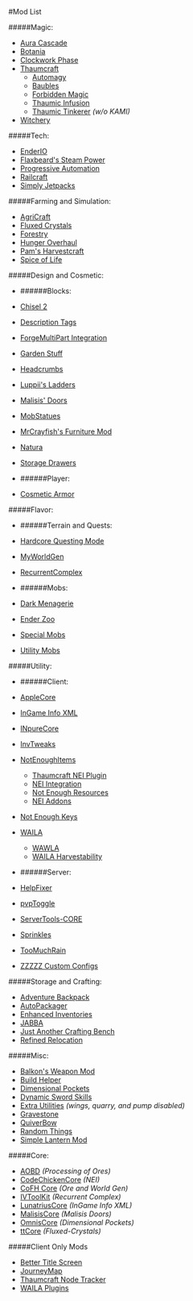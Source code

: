 #Mod List

#####Magic:
* [Aura Cascade](http://www.curse.com/mc-mods/minecraft/227099-aura-cascade)
* [Botania](http://www.curse.com/mc-mods/minecraft/225643-botania)
* [Clockwork Phase](http://www.curse.com/mc-mods/minecraft/227388-clockwork-phase)
* [Thaumcraft](http://www.curse.com/mc-mods/minecraft/223628-thaumcraft)
  * [Automagy](http://www.curse.com/mc-mods/minecraft/222153-automagy)
  * [Baubles](http://www.curse.com/mc-mods/minecraft/227083-baubles)
  * [Forbidden Magic](http://www.curse.com/mc-mods/minecraft/224237-forbidden-magic)
  * [Thaumic Infusion](http://www.curse.com/mc-mods/minecraft/220308-thaumic-infusion)
  * [Thaumic Tinkerer](http://www.curse.com/mc-mods/minecraft/thaumic-tinkerer) *(w/o KAMI)*
* [Witchery](http://www.curse.com/mc-mods/minecraft/witchery)

#####Tech:
* [EnderIO](http://www.curse.com/mc-mods/minecraft/ender-io)
* [Flaxbeard's Steam Power](http://www.curse.com/mc-mods/minecraft/224867-flaxbeards-steam-power)
* [Progressive Automation](http://www.curse.com/mc-mods/minecraft/220606-progressive-automation-early-miner)
* [Railcraft](http://www.curse.com/mc-mods/minecraft/railcraft)
* [Simply Jetpacks](http://www.curse.com/mc-mods/minecraft/simply-jetpacks)

#####Farming and Simulation:
* [AgriCraft](http://www.curse.com/mc-mods/minecraft/225635-agricraft)
* [Fluxed Crystals](http://www.curse.com/mc-mods/minecraft/226074-fluxed-crystals)
* [Forestry](http://www.curse.com/mc-mods/minecraft/forestry)
* [Hunger Overhaul](http://www.curse.com/mc-mods/minecraft/224476-hunger-overhaul)
* [Pam's Harvestcraft](http://www.curse.com/mc-mods/minecraft/221857-pams-harvestcraft)
* [Spice of Life](http://www.curse.com/mc-mods/minecraft/220811-the-spice-of-life)

#####Design and Cosmetic:

* ######Blocks:
 * [Chisel 2](http://www.curse.com/mc-mods/minecraft/225236-chisel-2)
 * [Description Tags](http://www.curse.com/mc-mods/minecraft/221990-description-tags)
 * [ForgeMultiPart Integration](http://www.curse.com/mc-mods/minecraft/220567-forge-multipart-integration-fmpi)
 * [Garden Stuff](http://www.curse.com/mc-mods/minecraft/225903-garden-stuff)
 * [Headcrumbs](http://www.curse.com/mc-mods/minecraft/222838-headcrumbs)
 * [Luppii's Ladders](http://www.curse.com/mc-mods/minecraft/luppiis-ladders)
 * [Malisis' Doors](http://www.curse.com/mc-mods/minecraft/223891-malisis-doors)
 * [MobStatues](http://www.curse.com/mc-mods/minecraft/227575-mob-statues)
 * [MrCrayfish's Furniture Mod](http://www.curse.com/mc-mods/minecraft/mrcrayfish-furniture-mod)
 * [Natura](http://www.curse.com/mc-mods/minecraft/natura)
 * [Storage Drawers](http://www.curse.com/mc-mods/minecraft/223852-storage-drawers)

* ######Player:
 * [Cosmetic Armor](http://www.curse.com/mc-mods/minecraft/225812-cosmetic-armor)
 
#####Flavor:

* ######Terrain and Quests:
 * [Hardcore Questing Mode](http://www.curse.com/mc-mods/minecraft/hardcore-questing-mode)
 * [MyWorldGen](http://www.curse.com/mc-mods/minecraft/myworldgen)
 * [RecurrentComplex](http://www.curse.com/mc-mods/minecraft/223150-recurrent-complex)

* ######Mobs:
 * [Dark Menagerie](http://www.curse.com/mc-mods/minecraft/224039-dark-menagerie)
 * [Ender Zoo](http://www.curse.com/mc-mods/minecraft/225247-ender-zoo)
 * [Special Mobs](http://www.curse.com/mc-mods/minecraft/special-mobs)
 * [Utility Mobs](http://www.curse.com/mc-mods/minecraft/utility-mobs)

#####Utility:

* ######Client: 
 * [AppleCore](http://www.curse.com/mc-mods/minecraft/224472-applecore)
 * [InGame Info XML](http://www.curse.com/mc-mods/minecraft/225604-ingame-info-xml)
 * [INpureCore](http://www.curse.com/mc-mods/minecraft/223792-inpurecore)
 * [InvTweaks](http://www.curse.com/mc-mods/minecraft/223094-inventory-tweaks)
 * [NotEnoughItems](http://www.curse.com/mc-mods/minecraft/222211-notenoughitems)
   * [Thaumcraft NEI Plugin](http://www.curse.com/mc-mods/minecraft/225095-thaumcraft-nei-plugin)
    * [NEI Integration](http://www.curse.com/mc-mods/minecraft/225251-nei-integration)
	* [Not Enough Resources](http://www.curse.com/mc-mods/minecraft/225815-notenoughresources)
	* [NEI Addons](http://www.curse.com/mc-mods/minecraft/nei-addons)
 * [Not Enough Keys](http://www.curse.com/mc-mods/minecraft/224614-notenoughkeys)
 * [WAILA](http://www.curse.com/mc-mods/minecraft/waila)
   * [WAWLA](http://www.curse.com/mc-mods/minecraft/224712-wawla-what-are-we-looking-at)
    * [WAILA Harvestability](http://www.curse.com/mc-mods/minecraft/waila-harvestability)


* ######Server:
 * [HelpFixer](http://www.curse.com/mc-mods/minecraft/223797-helpfixer)
 * [pvpToggle](http://www.curse.com/mc-mods/minecraft/223394-pvptoggle)
 * [ServerTools-CORE](http://www.curse.com/mc-mods/minecraft/forgeservertools)
 * [Sprinkles](http://www.curse.com/mc-mods/minecraft/226309-sprinkles_for_vanilla)
 * [TooMuchRain](http://www.curse.com/mc-mods/minecraft/221982-toomuchrain)
 * [ZZZZZ Custom Configs](http://www.curse.com/mc-mods/minecraft/221889-zzzzz-custom-configs)

#####Storage and Crafting:
* [Adventure Backpack](http://www.curse.com/mc-mods/minecraft/225063-adventure-backpack)
* [AutoPackager](http://www.curse.com/mc-mods/minecraft/221457-autopackager)
* [Enhanced Inventories](http://www.curse.com/mc-mods/minecraft/226210-enhanced-inventories)
* [JABBA](http://www.curse.com/mc-mods/minecraft/jabba)
* [Just Another Crafting Bench](http://www.curse.com/mc-mods/minecraft/226612-just-another-crafting-bench)
* [Refined Relocation](http://www.curse.com/mc-mods/minecraft/refined-relocation)

#####Misc:
* [Balkon's Weapon Mod](http://www.curse.com/mc-mods/minecraft/balkons-weaponmod)
* [Build Helper](http://www.curse.com/mc-mods/minecraft/226065-build-helper)
* [Dimensional Pockets](http://www.curse.com/mc-mods/minecraft/226990-dimensional-pockets)
* [Dynamic Sword Skills](http://www.curse.com/mc-mods/minecraft/226360-dynamic-sword-skills)
* [Extra Utilities](http://www.curse.com/mc-mods/minecraft/225561-extra-utilities) *(wings, quarry, and pump disabled)*
* [Gravestone](http://www.curse.com/mc-mods/minecraft/gravestone_mod)
* [QuiverBow](http://www.curse.com/mc-mods/minecraft/quiverbow)
* [Random Things](http://www.curse.com/mc-mods/minecraft/random-things)
* [Simple Lantern Mod](http://www.curse.com/mc-mods/minecraft/226560-universal-simple-lantern-mod-1-0)

#####Core:
* [AOBD](http://www.curse.com/mc-mods/minecraft/221863-another-one-bites-the-dust) *(Processing of Ores)*
* [CodeChickenCore](http://www.curse.com/mc-mods/minecraft/222213-codechickencore) *(NEI)*
* [CoFH Core](http://www.curse.com/mc-mods/minecraft/cofhcore) *(Ore and World Gen)*
* [IVToolKit](http://www.curse.com/mc-mods/minecraft/224535-ivtoolkit) *(Recurrent Complex)*
* [LunatriusCore](http://www.curse.com/mc-mods/minecraft/225605-lunatriuscore) *(InGame Info XML)*
* [MalisisCore](http://www.curse.com/mc-mods/minecraft/223896-malisiscore) *(Malisis Doors)*
* [OmnisCore](http://www.curse.com/mc-mods/minecraft/226990-dimensional-pockets) *(Dimensional Pockets)*
* [ttCore](http://www.curse.com/mc-mods/minecraft/226082-ttcore) *(Fluxed-Crystals)*

#####Client Only Mods
 * [Better Title Screen](http://www.curse.com/mc-mods/minecraft/224223-better-title-screen)
 * [JourneyMap](http://www.curse.com/mc-mods/minecraft/journeymap-32274)
 * [Thaumcraft Node Tracker](http://www.curse.com/mc-mods/minecraft/227328-thaumcraft-node-tracker)
 * [WAILA Plugins](http://www.curse.com/mc-mods/minecraft/226119-waila-plugins)